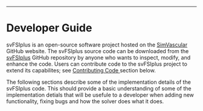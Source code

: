 <br>
<hr class="rounded">

<h1> Developer Guide </h1>
svFSIplus is an open-source software project hosted on the 
<a href="https://github.com/SimVascular">SimVascular</a> GitHub website. The svFSIplus source code can be 
downloaded from the <a href="https://github.com/SimVascular/svFSIplus"> svFSIplus</a> GitHub repository by 
anyone who wants to inspect, modify, and enhance the code. Users can contribute code to the svFSIplus project 
to extend its capabilites; see <a href="#developer_contribute_code"> Contributing Code </a> section below.

The following sections describe some of the implementation details of the svFSIplus code. This should 
provide a basic understanding of some of the implementation detials that will be usefule to a developer 
when adding new functionality, fixing bugs and how the solver does what it does.


